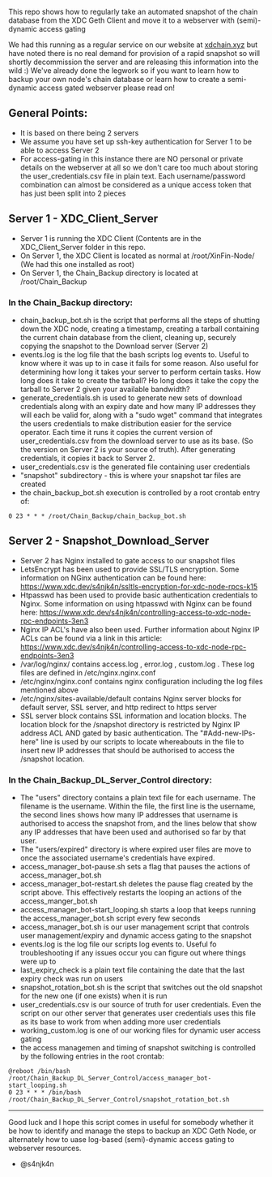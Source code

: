 This repo shows how to regularly take an automated snapshot of the chain database from the XDC Geth Client and move it to a webserver with (semi)-dynamic access gating

We had this running as a regular service on our website at [xdchain.xyz](https://xdchain.xyz) but have noted there is no real demand for provision of a rapid snapshot so will shortly decommission the server and are releasing this information into the wild :) We've already done the legwork so if you want to learn how to backup your own node's chain database or learn how to create a semi-dynamic access gated webserver please read on!

## General Points:
- It is based on there being 2 servers
- We assume you have set up ssh-key authentication for Server 1 to be able to access Server 2
- For access-gating in this instance there are NO personal or private details on the webserver at all so we don't care too much about storing the user_credentials.csv file in plain text. Each username/password combination can almost be considered as a unique access token that has just been split into 2 pieces

## Server 1 - XDC_Client_Server

- Server 1 is running the XDC Client (Contents are in the XDC_Client_Server folder in this repo.
- On Server 1, the XDC Client is located as normal at /root/XinFin-Node/ (We had this one installed as root)
- On Server 1, the Chain_Backup directory is located at /root/Chain_Backup

### In the Chain_Backup directory:
- chain_backup_bot.sh is the script that performs all the steps of shutting down the XDC node, creating a timestamp, creating a tarball containing the current chain database from the client, cleaning up, securely copying the snapshot to the Download server (Server 2)
- events.log is the log file that the bash scripts log events to. Useful to know where it was up to in case it fails for some reason. Also useful for determining how long it takes your server to perform certain tasks. How long does it take to create the tarball? Ho long does it take the copy the tarball to Server 2 given your available bandwidth?
- generate_credentials.sh is used to generate new sets of download credentials along with an expiry date and how many IP addresses they will each be valid for, along with a "sudo wget" command that integrates the users credentials to make distribution easier for the service operator. Each time it runs it copies the current version of user_credentials.csv from the download server to use as its base. (So the version on Server 2 is your source of truth). After generating credentials, it copies it back to Server 2.
- user_credentials.csv is the generated file containing user credentials
- "snapshot" subdirectory - this is where your snapshot tar files are created
- the chain_backup_bot.sh execution is controlled by a root crontab entry of:
```
0 23 * * * /root/Chain_Backup/chain_backup_bot.sh
```

## Server 2 - Snapshot_Download_Server

- Server 2 has Nginx installed to gate access to our snapshot files
- LetsEncrypt has been used to provide SSL/TLS encryption. Some information on NGinx authentication can be found here: https://www.xdc.dev/s4njk4n/ssltls-encryption-for-xdc-node-rpcs-k15
- Htpasswd has been used to provide basic authentication credentials to Nginx. Some information on using htpasswd with Nginx can be found here: https://www.xdc.dev/s4njk4n/controlling-access-to-xdc-node-rpc-endpoints-3en3
- Nginx IP ACL's have also been used. Further information about Nginx IP ACLs can be found via a link in this article: https://www.xdc.dev/s4njk4n/controlling-access-to-xdc-node-rpc-endpoints-3en3
- /var/log/nginx/ contains access.log , error.log , custom.log . These log files are defined in /etc/nginx.nginx.conf
- /etc/nginx/nginx.conf contains nginx configuration including the log files mentioned above
- /etc/nginx/sites-available/default contains Nginx server blocks for default server, SSL server, and http redirect to https server
- SSL server block contains SSL information and location blocks. The location block for the /snapshot directory is restricted by Nginx IP address ACL AND gated by basic authentication. The "#Add-new-IPs-here" line is used by our scripts to locate whereabouts in the file to insert new IP addresses that should be authorised to access the /snapshot location.

### In the Chain_Backup_DL_Server_Control directory:
- The "users" directory contains a plain text file for each username. The filename is the username. Within the file, the first line is the username, the second lines shows how many IP addresses that username is authorised to access the snapshot from, and the lines below that show any IP addresses that have been used and authorised so far by that user.
- The "users/expired" directory is where expired user files are move to once the associated username's credentials have expired.
- access_manager_bot-pause.sh sets a flag that pauses the actions of access_manager_bot.sh
- access_manager_bot-restart.sh deletes the pause flag created by the script above. This effectively restarts the looping an actions of the access_manger_bot.sh
- access_manager_bot-start_looping.sh starts a loop that keeps running the access_manager_bot.sh script every few seconds
- access_manager_bot.sh is our user management script that controls user management/expiry and dynamic access gating to the snapshot
- events.log is the log file our scripts log events to. Useful fo troubleshooting if any issues occur you can figure out where things were up to
- last_expiry_check is a plain text file containing the date that the last expiry check was run on users
- snapshot_rotation_bot.sh is the script that switches out the old snapshot for the new one (if one exists) when it is run
- user_credentials.csv is our source of truth for user credentials. Even the script on our other server that generates user credentials uses this file as its base to work from when adding more user credentials
- working_custom.log is one of our working files for dynamic user access gating
- the access managemen and timing of snapshot switching is controlled by the following entries in the root crontab:
```
@reboot /bin/bash /root/Chain_Backup_DL_Server_Control/access_manager_bot-start_looping.sh
0 23 * * * /bin/bash /root/Chain_Backup_DL_Server_Control/snapshot_rotation_bot.sh
```

---

Good luck and I hope this script comes in useful for somebody whether it be how to identify and manage the steps to backup an XDC Geth Node, or alternately how to uase log-based (semi)-dynamic access gating to webserver resources.

- @s4njk4n
